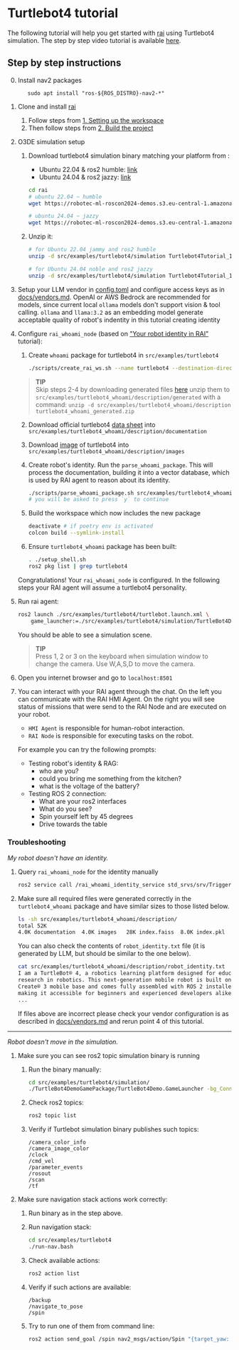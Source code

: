 # Turtlebot4 tutorial

The following tutorial will help you get started with [rai](https://github.com/RobotecAI/rai)
using Turtlebot4 simulation. The step by step video tutorial is available [here](https://robotecai-my.sharepoint.com/:v:/g/personal/bartlomiej_boczek_robotec_ai/EfPTiZscCTROtmtoyHv_ykIBFKN5qh1pecxfLmLI6I4QeA?nav=eyJyZWZlcnJhbEluZm8iOnsicmVmZXJyYWxBcHAiOiJPbmVEcml2ZUZvckJ1c2luZXNzIiwicmVmZXJyYWxBcHBQbGF0Zm9ybSI6IldlYiIsInJlZmVycmFsTW9kZSI6InZpZXciLCJyZWZlcnJhbFZpZXciOiJNeUZpbGVzTGlua0NvcHkifX0&e=0QJnGk).

## Step by step instructions

0. Install nav2 packages

   ```shell
      sudo apt install "ros-${ROS_DISTRO}-nav2-*"
   ```

1. Clone and install [rai](https://github.com/RobotecAI/rai)

   1. Follow steps from [1. Setting up the workspace](https://github.com/RobotecAI/rai?tab=readme-ov-file#1-setting-up-the-workspace)
   2. Then follow steps from [2. Build the project](https://github.com/RobotecAI/rai?tab=readme-ov-file#2-build-the-project)

2. O3DE simulation setup

   1. Download turtlebot4 simulation binary matching your platform from :

      - Ubuntu 22.04 & ros2 humble: [link](https://robotec-ml-roscon2024-demos.s3.eu-central-1.amazonaws.com/ROSCON_Release/Turtlebot4Tutorial_1.0.0_jammyhumble.zip)
      - Ubuntu 24.04 & ros2 jazzy: [link](https://robotec-ml-roscon2024-demos.s3.eu-central-1.amazonaws.com/ROSCON_Release/Turtlebot4Tutorial_1.0.0_noblejazzy.zip)

      ```bash
      cd rai
      # ubuntu 22.04 ~ humble
      wget https://robotec-ml-roscon2024-demos.s3.eu-central-1.amazonaws.com/ROSCON_Release/Turtlebot4Tutorial_1.0.0_jammyhumble.zip

      # ubuntu 24.04 ~ jazzy
      wget https://robotec-ml-roscon2024-demos.s3.eu-central-1.amazonaws.com/ROSCON_Release/Turtlebot4Tutorial_1.0.0_noblejazzy.zip
      ```

   2. Unzip it:

      ```bash
      # for Ubuntu 22.04 jammy and ros2 humble
      unzip -d src/examples/turtlebot4/simulation Turtlebot4Tutorial_1.0.0_jammyhumble.zip

      # for Ubuntu 24.04 noble and ros2 jazzy
      unzip -d src/examples/turtlebot4/simulation Turtlebot4Tutorial_1.0.0_noblejazzy.zip
      ```

3. Setup your LLM vendor in [config.toml](../../../config.toml) and configure access keys
   as in [docs/vendors.md](../../../docs/vendors.md). OpenAI or AWS Bedrock are recommended
   for models, since current local `ollama` models don't support vision & tool calling.
   `ollama` and `llama:3.2` as an embedding model generate acceptable quality of robot's
   indentity in this tutorial creating identity

4. Configure `rai_whoami_node` (based on ["Your robot identity in RAI"](https://github.com/RobotecAI/rai/blob/development/docs/create_robots_whoami.md) tutorial):

   1. Create `whoami` package for turtlebot4 in `src/examples/turtlebot4`

      ```bash
      ./scripts/create_rai_ws.sh --name turtlebot4 --destination-directory src/examples
      ```

   > **TIP**  
   > Skip steps 2-4 by downloading generated files [here](https://robotecai-my.sharepoint.com/:u:/g/personal/bartlomiej_boczek_robotec_ai/EbPZSEdXYaRGoeecu6oJg6QBsI4ZOe_mrU3uOtOflnIjQg?e=HX8ZHB) unzip them to `src/examples/turtlebot4_whoami/description/generated` with a command:
   > `unzip -d src/examples/turtlebot4_whoami/description turtlebot4_whoami_generated.zip`

   2. Download official turtlebot4 [data sheet](https://bit.ly/3KCp3Du) into
      `src/examples/turtlebot4_whoami/description/documentation`
   3. Download [image](https://s3.amazonaws.com/assets.clearpathrobotics.com/wp-content/uploads/2022/03/16113604/Turtlebot-4-20220207.44.png) of turtlebot4 into `src/examples/turtlebot4_whoami/description/images`
   4. Create robot's identity. Run the `parse_whoami_package`. This will process the documentation, building
      it into a vector database, which is used by RAI agent to reason about its identity.

      ```bash
      ./scripts/parse_whoami_package.sh src/examples/turtlebot4_whoami
      # you will be asked to press `y` to continue
      ```

   5. Build the workspace which now includes the new package

      ```bash
      deactivate # if poetry env is activated
      colcon build --symlink-install
      ```

   6. Ensure `turtlebot4_whoami` package has been built:

      ```bash
      . ./setup_shell.sh
      ros2 pkg list | grep turtlebot4
      ```

   Congratulations! Your `rai_whoami_node` is configured. In the following steps
   your RAI agent will assume a turtlebot4 personality.

5. Run rai agent:

   ```bash
   ros2 launch ./src/examples/turtlebot4/turtlebot.launch.xml \
       game_launcher:=./src/examples/turtlebot4/simulation/TurtleBot4DemoGamePackage/TurtleBot4Demo.GameLauncher
   ```

   You should be able to see a simulation scene.

   > **TIP**  
   > Press 1, 2 or 3 on the keyboard when simulation window to change the
   > camera. Use W,A,S,D to move the camera.

6. Open you internet browser and go to `localhost:8501`

7. You can interact with your RAI agent through the chat. On the left you can communicate
   with the RAI HMI Agent. On the right you will see status of missions that were send
   to the RAI Node and are executed on your robot.

   - `HMI Agent` is responsible for human-robot interaction.
   - `RAI Node` is responsible for executing tasks on the robot.

   For example you can try the following prompts:

   - Testing robot's identity & RAG:
     - who are you?
     - could you bring me something from the kitchen?
     - what is the voltage of the battery?
   - Testing ROS 2 connection:
     - What are your ros2 interfaces
     - What do you see?
     - Spin yourself left by 45 degrees
     - Drive towards the table

### Troubleshooting

_My robot doesn't have an identity._

1. Query `rai_whoami_node` for the identity manually

   ```bash
   ros2 service call /rai_whoami_identity_service std_srvs/srv/Trigger
   ```

2. Make sure all required files were generated correctly in the `turtlebot4_whoami` package and have similar sizes to those listed below.

   ```bash
   ls -sh src/examples/turtlebot4_whoami/description/
   total 52K
   4.0K documentation  4.0K images   28K index.faiss  8.0K index.pkl  4.0K robot_constitution.txt  4.0K robot_identity.txt
   ```

   You can also check the contents of `robot_identity.txt` file (it is generated by LLM, but should be similar to the one below).

   ```bash
   cat src/examples/turtlebot4_whoami/description/robot_identity.txt
   I am a TurtleBot® 4, a robotics learning platform designed for education and
   research in robotics. This next-generation mobile robot is built on the iRobot®
   Create® 3 mobile base and comes fully assembled with ROS 2 installed and configured,
   making it accessible for beginners and experienced developers alike.
   ...
   ```

   If files above are incorrect please check your vendor configuration is as described
   in [docs/vendors.md](../../../docs/vendors.md) and rerun point 4 of this tutorial.

---

_Robot doesn't move in the simulation._

1. Make sure you can see ros2 topic simulation binary is running

   1. Run the binary manually:

      ```bash
      cd src/examples/turtlebot4/simulation/
      ./TurtleBot4DemoGamePackage/TurtleBot4Demo.GameLauncher -bg_ConnectToAssetProcessor=0
      ```

   2. Check ros2 topics:

      ```bash
      ros2 topic list
      ```

   3. Verify if Turtlebot simulation binary publishes such topics:

      ```
      /camera_color_info
      /camera_image_color
      /clock
      /cmd_vel
      /parameter_events
      /rosout
      /scan
      /tf
      ```

2. Make sure navigation stack actions work correctly:

   1. Run binary as in the step above.
   2. Run navigation stack:

      ```bash
      cd src/examples/turtlebot4
      ./run-nav.bash
      ```

   3. Check available actions:

      ```bash
      ros2 action list
      ```

   4. Verify if such actions are available:

      ```
      /backup
      /navigate_to_pose
      /spin
      ```

   5. Try to run one of them from command line:

      ```bash
      ros2 action send_goal /spin nav2_msgs/action/Spin "{target_yaw: 3.14}"
      ```
